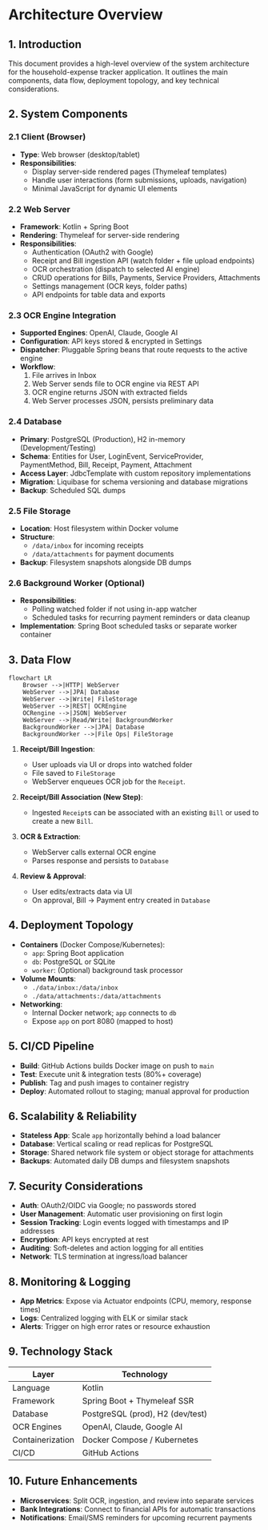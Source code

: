 # Architecture Overview

## 1. Introduction
This document provides a high-level overview of the system architecture for the household-expense tracker application. It outlines the main components, data flow, deployment topology, and key technical considerations.

## 2. System Components

### 2.1 Client (Browser)
- **Type**: Web browser (desktop/tablet)
- **Responsibilities**:
    - Display server-side rendered pages (Thymeleaf templates)
    - Handle user interactions (form submissions, uploads, navigation)
    - Minimal JavaScript for dynamic UI elements

### 2.2 Web Server
- **Framework**: Kotlin + Spring Boot
- **Rendering**: Thymeleaf for server-side rendering
- **Responsibilities**:
    - Authentication (OAuth2 with Google)
    - Receipt and Bill ingestion API (watch folder + file upload endpoints)
    - OCR orchestration (dispatch to selected AI engine)
    - CRUD operations for Bills, Payments, Service Providers, Attachments
    - Settings management (OCR keys, folder paths)
    - API endpoints for table data and exports

### 2.3 OCR Engine Integration
- **Supported Engines**: OpenAI, Claude, Google AI
- **Configuration**: API keys stored & encrypted in Settings
- **Dispatcher**: Pluggable Spring beans that route requests to the active engine
- **Workflow**:
    1. File arrives in Inbox
    2. Web Server sends file to OCR engine via REST API
    3. OCR engine returns JSON with extracted fields
    4. Web Server processes JSON, persists preliminary data

### 2.4 Database
- **Primary**: PostgreSQL (Production), H2 in-memory (Development/Testing)
- **Schema**: Entities for User, LoginEvent, ServiceProvider, PaymentMethod, Bill, Receipt, Payment, Attachment
- **Access Layer**: JdbcTemplate with custom repository implementations
- **Migration**: Liquibase for schema versioning and database migrations
- **Backup**: Scheduled SQL dumps

### 2.5 File Storage
- **Location**: Host filesystem within Docker volume
- **Structure**:
    - `/data/inbox` for incoming receipts
    - `/data/attachments` for payment documents
- **Backup**: Filesystem snapshots alongside DB dumps

### 2.6 Background Worker (Optional)
- **Responsibilities**:
    - Polling watched folder if not using in-app watcher
    - Scheduled tasks for recurring payment reminders or data cleanup
- **Implementation**: Spring Boot scheduled tasks or separate worker container

## 3. Data Flow

```mermaid
flowchart LR
    Browser -->|HTTP| WebServer
    WebServer -->|JPA| Database
    WebServer -->|Write| FileStorage
    WebServer -->|REST| OCREngine
    OCRengine -->|JSON| WebServer
    WebServer -->|Read/Write| BackgroundWorker
    BackgroundWorker -->|JPA| Database
    BackgroundWorker -->|File Ops| FileStorage
```

1. **Receipt/Bill Ingestion**:
    - User uploads via UI or drops into watched folder
    - File saved to `FileStorage`
    - WebServer enqueues OCR job for the `Receipt`.

2. **Receipt/Bill Association (New Step)**:
    - Ingested `Receipt`s can be associated with an existing `Bill` or used to create a new `Bill`.

2. **OCR & Extraction**:
    - WebServer calls external OCR engine
    - Parses response and persists to `Database`

3. **Review & Approval**:
    - User edits/extracts data via UI
    - On approval, Bill → Payment entry created in `Database`

## 4. Deployment Topology

- **Containers** (Docker Compose/Kubernetes):
    - `app`: Spring Boot application
    - `db`: PostgreSQL or SQLite
    - `worker`: (Optional) background task processor
- **Volume Mounts**:
    - `./data/inbox:/data/inbox`
    - `./data/attachments:/data/attachments`
- **Networking**:
    - Internal Docker network; `app` connects to `db`
    - Expose `app` on port 8080 (mapped to host)

## 5. CI/CD Pipeline
- **Build**: GitHub Actions builds Docker image on push to `main`
- **Test**: Execute unit & integration tests (80%+ coverage)
- **Publish**: Tag and push images to container registry
- **Deploy**: Automated rollout to staging; manual approval for production

## 6. Scalability & Reliability
- **Stateless App**: Scale `app` horizontally behind a load balancer
- **Database**: Vertical scaling or read replicas for PostgreSQL
- **Storage**: Shared network file system or object storage for attachments
- **Backups**: Automated daily DB dumps and filesystem snapshots

## 7. Security Considerations
- **Auth**: OAuth2/OIDC via Google; no passwords stored
- **User Management**: Automatic user provisioning on first login
- **Session Tracking**: Login events logged with timestamps and IP addresses
- **Encryption**: API keys encrypted at rest
- **Auditing**: Soft-deletes and action logging for all entities
- **Network**: TLS termination at ingress/load balancer

## 8. Monitoring & Logging
- **App Metrics**: Expose via Actuator endpoints (CPU, memory, response times)
- **Logs**: Centralized logging with ELK or similar stack
- **Alerts**: Trigger on high error rates or resource exhaustion

## 9. Technology Stack
| Layer             | Technology                         |
|-------------------|------------------------------------|
| Language          | Kotlin                             |
| Framework         | Spring Boot + Thymeleaf SSR        |
| Database          | PostgreSQL (prod), H2 (dev/test)   |
| OCR Engines       | OpenAI, Claude, Google AI          |
| Containerization  | Docker Compose / Kubernetes        |
| CI/CD             | GitHub Actions                     |

## 10. Future Enhancements
- **Microservices**: Split OCR, ingestion, and review into separate services
- **Bank Integrations**: Connect to financial APIs for automatic transactions
- **Notifications**: Email/SMS reminders for upcoming recurrent payments
